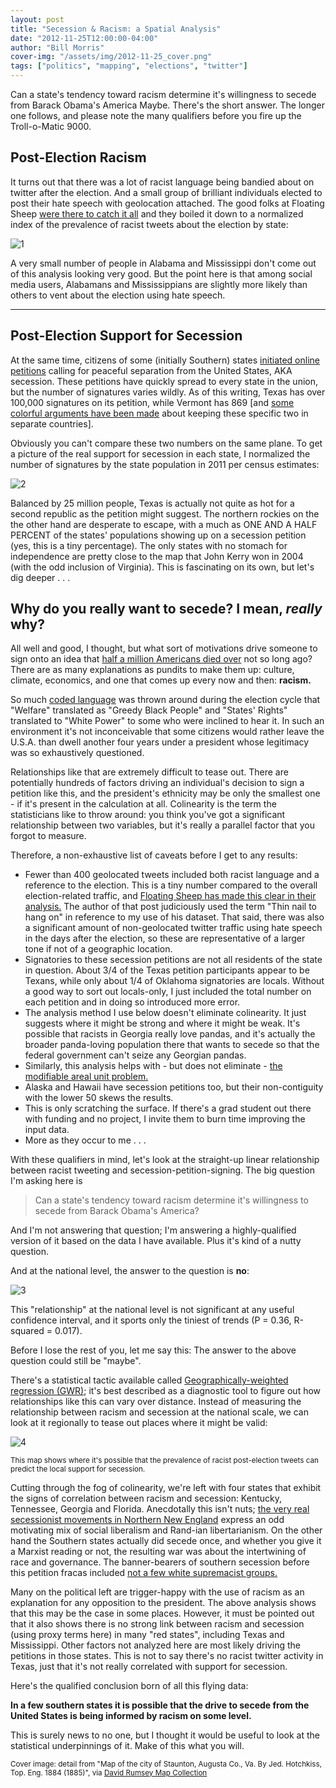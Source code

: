 ```yaml
---
layout: post
title: "Secession & Racism: a Spatial Analysis"
date: "2012-11-25T12:00:00-04:00"
author: "Bill Morris"
cover-img: "/assets/img/2012-11-25_cover.png"
tags: ["politics", "mapping", "elections", "twitter"]
---
```


Can a state's tendency toward racism determine it's willingness to secede from Barack Obama's America Maybe. There's the short answer. The longer one follows, and please note the many qualifiers before you fire up the Troll-o-Matic 9000.

## Post-Election Racism
It turns out that there was a lot of racist language being bandied about on twitter after the election. And a small group of brilliant individuals elected to post their hate speech with geolocation attached. The good folks at Floating Sheep [were there to catch it all](https://web.archive.org/web/20121127105638/http://www.floatingsheep.org/2012/11/mapping-racist-tweets-in-response-to.html) and they boiled it down to a normalized index of the prevalence of racist tweets about the election by state:

![1](/shoals/assets/img/2012-11-25_1.png)

A very small number of people in Alabama and Mississippi don't come out of this analysis looking very good. But the point here is that among social media users, Alabamans and Mississippians are slightly more likely than others to vent about the election using hate speech.

<hr>

## Post-Election Support for Secession
At the same time, citizens of some (initially Southern) states [initiated online petitions](https://web.archive.org/web/20130303053426/https://petitions.whitehouse.gov/petition/peacefully-grant-state-oklahoma-withdraw-united-states-america-and-create-its-own-new-government/Z0G2vNtF) calling for peaceful separation from the United States, AKA secession. These petitions have quickly spread to every state in the union, but the number of signatures varies wildly. As of this writing, Texas has over 100,000 signatures on its petition, while Vermont has 869 [and [some colorful arguments have been made](https://web.archive.org/web/20130228222358/http://www.star-telegram.com/2012/11/08/4399621/hardin-county-gop-official-wants.html) about keeping these specific two in separate countries].

Obviously you can't compare these two numbers on the same plane. To get a picture of the real support for secession in each state, I normalized the number of signatures by the state population in 2011 per census estimates:

![2](/shoals/assets/img/2012-11-25_2.png)

Balanced by 25 million people, Texas is actually not quite as hot for a second republic as the petition might suggest. The northern rockies on the the other hand are desperate to escape, with a much as ONE AND A HALF PERCENT of the states' populations showing up on a secession petition (yes, this is a tiny percentage). The only states with no stomach for independence are pretty close to the map that John Kerry won in 2004 (with the odd inclusion of Virginia). This is fascinating on its own, but let's dig deeper . . .

## Why do you really want to secede? I mean, _really_ why?
All well and good, I thought, but what sort of motivations drive someone to sign onto an idea that [half a million Americans died over](http://en.wikipedia.org/wiki/American_Civil_War) not so long ago? There are as many explanations as pundits to make them up: culture, climate, economics, and one that comes up every now and then: __racism.__

So much [coded language](https://web.archive.org/web/20120121011204/http://www.balloon-juice.com/2012/01/17/let-lee-decode-the-2012-campaign-for-you/) was thrown around during the election cycle that "Welfare" translated as "Greedy Black People" and "States' Rights" translated to "White Power" to some who were inclined to hear it. In such an environment it's not inconceivable that some citizens would rather leave the U.S.A. than dwell another four years under a president whose legitimacy was so exhaustively questioned.

Relationships like that are extremely difficult to tease out. There are potentially hundreds of factors driving an individual's decision to sign a petition like this, and the president's ethnicity may be only the smallest one - if it's present in the calculation at all. Colinearity is the term the statisticians like to throw around: you think you've got a significant relationship between two variables, but it's really a parallel factor that you forgot to measure.

Therefore, a non-exhaustive list of caveats before I get to any results:

- Fewer than 400 geolocated tweets included both racist language and a reference to the election. This is a tiny number compared to the overall election-related traffic, and [Floating Sheep has made this clear in their analysis.](https://web.archive.org/web/20121127105638/http://www.floatingsheep.org/2012/11/mapping-racist-tweets-in-response-to.html) The author of that post judiciously used the term "Thin nail to hang on" in reference to my use of his dataset. That said, there was also a significant amount of non-geolocated twitter traffic using hate speech in the days after the election, so these are representative of a larger tone if not of a geographic location.
- Signatories to these secession petitions are not all residents of the state in question. About 3/4 of the Texas petition participants appear to be Texans, while only about 1/4 of Oklahoma signatories are locals. Without a good way to sort out locals-only, I just included the total number on each petition and in doing so introduced more error. 
- The analysis method I use below doesn't eliminate colinearity. It just suggests where it might be strong and where it might be weak. It's possible that racists in Georgia really love pandas, and it's actually the broader panda-loving population there that wants to secede so that the federal government can't seize any Georgian pandas.
- Similarly, this analysis helps with - but does not eliminate - [the modifiable areal unit problem.](http://en.wikipedia.org/wiki/Modifiable_areal_unit_problem)
- Alaska and Hawaii have secession petitions too, but their non-contiguity with the lower 50 skews the results.
- This is only scratching the surface. If there's a grad student out there with funding and no project, I invite them to burn time improving the input data.
- More as they occur to me . . .

With these qualifiers in mind, let's look at the straight-up linear relationship between racist tweeting and secession-petition-signing. The big question I'm asking here is 

> Can a state's tendency toward racism determine it's willingness to secede from Barack Obama's America? 

And I'm not answering that question; I'm answering a highly-qualified version of it based on the data I have available. Plus it's kind of a nutty question.

And at the national level, the answer to the question is __no__:

![3](/shoals/assets/img/2012-11-25_3.png)

This "relationship" at the national level is not significant at any useful confidence interval, and it sports only the tiniest of trends (P = 0.36, R-squared = 0.017).

Before I lose the rest of you, let me say this: The answer to the above question could still be "maybe".

There's a statistical tactic available called [Geographically-weighted regression (GWR)](https://web.archive.org/web/20151102053619/https://www.jstor.org/stable/2988625); it's best described as a diagnostic tool to figure out how relationships like this can vary over distance. Instead of measuring the relationship between racism and secession at the national scale, we can look at it regionally to tease out places where it might be valid:

![4](/shoals/assets/img/2012-11-25_4.png)

<small>This map shows where it's possible that the prevalence of racist post-election tweets can predict the local support for secession.</small>

Cutting through the fog of colinearity, we're left with four states that exhibit the signs of correlation between racism and secession: Kentucky, Tennessee, Georgia and Florida. Anecdotally this isn't nuts; [the very real secessionist movements in Northern New England](https://web.archive.org/web/20121210190614/http://www.time.com/time/specials/packages/article/0,28804,2041365_2041364_2041351,00.html) express an odd motivating mix of social liberalism and Rand-ian libertarianism. On the other hand the Southern states actually did secede once, and whether you give it a Marxist reading or not, the resulting war was about the intertwining of race and governance. The banner-bearers of southern secession before this petition fracas included [not a few white supremacist groups.](https://web.archive.org/web/20100602201744/http://www.splcenter.org/get-informed/intelligence-files/ideology/neo-confederate)

Many on the political left are trigger-happy with the use of racism as an explanation for any opposition to the president. The above analysis shows that this may be the case in some places. However, it must be pointed out that it also shows there is no strong link between racism and secession (using proxy terms here) in many "red states", including Texas and Mississippi. Other factors not analyzed here are most likely driving the petitions in those states. This is not to say there's no racist twitter activity in Texas, just that it's not really correlated with support for secession.

Here's the qualified conclusion born of all this flying data:

__In a few southern states it is possible that the drive to secede from the United States is being informed by racism on some level.__ 

This is surely news to no one, but I thought it would be useful to look at the statistical underpinnings of it. Make of this what you will.

<small>Cover image: detail from "Map of the city of Staunton, Augusta Co., Va. By Jed. Hotchkiss, Top. Eng. 1884 (1885)", via [David Rumsey Map Collection](https://www.davidrumsey.com/luna/servlet/detail/RUMSEY~8~1~33726~1171442:confederate?annotId=340438957)</small>
